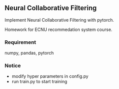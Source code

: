 ## Neural Collaborative Filtering
Implement Neural Collaborative Filtering with pytorch.

Homework for ECNU recommedation system course.

### Requirement
numpy, pandas, pytorch

### Notice
- modify hyper parameters in config.py
- run train.py to start training
